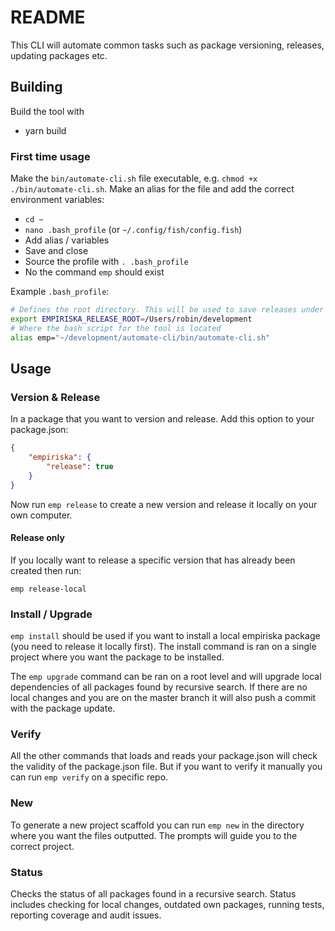 # README

This CLI will automate common tasks such as package versioning, releases, updating packages etc.

## Building

Build the tool with

- yarn build

### First time usage

Make the `bin/automate-cli.sh` file executable, e.g. `chmod +x ./bin/automate-cli.sh`.
Make an alias for the file and add the correct environment variables:

* `cd ~`
* `nano .bash_profile` (or `~/.config/fish/config.fish`)
* Add alias / variables
* Save and close
* Source the profile with `. .bash_profile`
* No the command `emp` should exist

Example `.bash_profile`:

```sh
# Defines the root directory. This will be used to save releases under root/.releases
export EMPIRISKA_RELEASE_ROOT=/Users/robin/development
# Where the bash script for the tool is located
alias emp="~/development/automate-cli/bin/automate-cli.sh"
```

## Usage

### Version & Release
In a package that you want to version and release. Add this option to your package.json:

```json
{
    "empiriska": {
        "release": true
    }
}
```

Now run `emp release` to create a new version and release it locally on your own computer.


#### Release only
If you locally want to release a specific version that has already been created then run:

`emp release-local`


### Install / Upgrade
`emp install` should be used if you want to install a local empiriska package (you need to release it locally first).
The install command is ran on a single project where you want the package to be installed.

The `emp upgrade` command can be ran on a root level and will upgrade local dependencies of all packages found by recursive search. If there are no local changes and you are on the master branch it will also push a commit with the package update.


### Verify
All the other commands that loads and reads your package.json will check the validity of the package.json file. But if you want to verify it manually you can run `emp verify` on a specific repo.


### New
To generate a new project scaffold you can run `emp new` in the directory where you want the files outputted. The prompts will guide you to the correct project.


### Status
Checks the status of all packages found in a recursive search. Status includes checking for local changes, outdated own packages, running tests, reporting coverage and audit issues.
